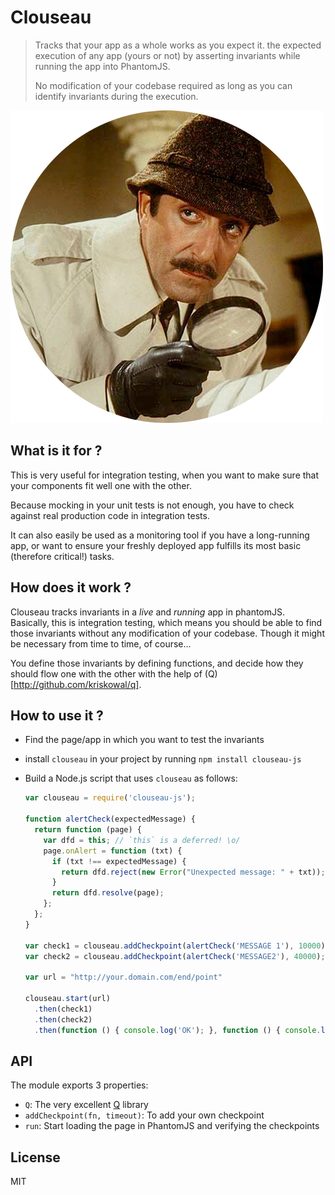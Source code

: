 # Clouseau

> Tracks that your app as a whole works as you expect it.
> the expected execution of any app (yours or not) by asserting invariants while running the app into PhantomJS.
>
> No modification of your codebase required as long as you can identify invariants during the execution.

![Clouseau](clouseau.png)


## What is it for ?

This is very useful for integration testing, when you want to make sure that your components fit well one with the other.

Because mocking in your unit tests is not enough, you have to check against real production code in integration tests.

It can also easily be used as a monitoring tool if you have a long-running app, or want to ensure your freshly deployed app fulfills its most basic (therefore critical!) tasks.

## How does it work ?

Clouseau tracks invariants in a _live_ and _running_ app in phantomJS. Basically, this is integration testing, which means you should be able to find those invariants without any modification of your codebase.
Though it might be necessary from time to time, of course...

You define those invariants by defining functions, and decide how they should flow one with the other with the help of (Q)[http://github.com/kriskowal/q].

## How to use it ?

* Find the page/app in which you want to test the invariants
* install `clouseau` in your project by running `npm install clouseau-js`
* Build a Node.js script that uses `clouseau` as follows:

    ```javascript
    var clouseau = require('clouseau-js');
    
    function alertCheck(expectedMessage) {
      return function (page) {
        var dfd = this; // `this` is a deferred! \o/
        page.onAlert = function (txt) {
          if (txt !== expectedMessage) {
            return dfd.reject(new Error("Unexpected message: " + txt));
          }
          return dfd.resolve(page);
        };
      };
    }

    var check1 = clouseau.addCheckpoint(alertCheck('MESSAGE 1'), 10000); // timeout in ms
    var check2 = clouseau.addCheckpoint(alertCheck('MESSAGE2'), 40000);
    
    var url = "http://your.domain.com/end/point"
    
    clouseau.start(url)
      .then(check1)
      .then(check2)
      .then(function () { console.log('OK'); }, function () { console.log('Fail'); });

## API

The module exports 3 properties:

* `Q`: The very excellent [Q](http://github.com/kriskowal/q) library
* `addCheckpoint(fn, timeout)`: To add your own checkpoint
* `run`: Start loading the page in PhantomJS and verifying the checkpoints

## License

MIT

